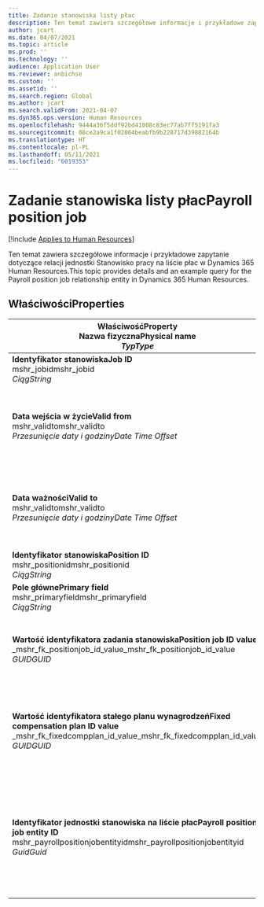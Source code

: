 ```yaml
---
title: Zadanie stanowiska listy płac
description: Ten temat zawiera szczegółowe informacje i przykładowe zapytanie dotyczące jednostki Stanowisko pracy na liście płac w Dynamics 365 Human Resources.
author: jcart
ms.date: 04/07/2021
ms.topic: article
ms.prod: ''
ms.technology: ''
audience: Application User
ms.reviewer: anbichse
ms.custom: ''
ms.assetid: ''
ms.search.region: Global
ms.author: jcart
ms.search.validFrom: 2021-04-07
ms.dyn365.ops.version: Human Resources
ms.openlocfilehash: 9444a36f5ddf92bd41008c83ec77ab7ff5191fa3
ms.sourcegitcommit: 08ce2a9ca1f02064beabfb9b228717d39882164b
ms.translationtype: HT
ms.contentlocale: pl-PL
ms.lasthandoff: 05/11/2021
ms.locfileid: "6019353"
---
```

# <a name="payroll-position-job"></a><span data-ttu-id="f5589-103">Zadanie stanowiska listy płac</span><span class="sxs-lookup"><span data-stu-id="f5589-103">Payroll position job</span></span>

[!include [Applies to Human Resources](../includes/applies-to-hr.md)]

<span data-ttu-id="f5589-104">Ten temat zawiera szczegółowe informacje i przykładowe zapytanie dotyczące relacji jednostki Stanowisko pracy na liście płac w Dynamics 365 Human Resources.</span><span class="sxs-lookup"><span data-stu-id="f5589-104">This topic provides details and an example query for the Payroll position job relationship entity in Dynamics 365 Human Resources.</span></span>

## <a name="properties"></a><span data-ttu-id="f5589-105">Właściwości</span><span class="sxs-lookup"><span data-stu-id="f5589-105">Properties</span></span>

| <span data-ttu-id="f5589-106">Właściwość</span><span class="sxs-lookup"><span data-stu-id="f5589-106">Property</span></span><br><span data-ttu-id="f5589-107">**Nazwa fizyczna**</span><span class="sxs-lookup"><span data-stu-id="f5589-107">**Physical name**</span></span><br><span data-ttu-id="f5589-108">**_Typ_**</span><span class="sxs-lookup"><span data-stu-id="f5589-108">**_Type_**</span></span> | <span data-ttu-id="f5589-109">Użycie</span><span class="sxs-lookup"><span data-stu-id="f5589-109">Use</span></span> | <span data-ttu-id="f5589-110">opis</span><span class="sxs-lookup"><span data-stu-id="f5589-110">Description</span></span> |
| --- | --- | --- |
| <span data-ttu-id="f5589-111">**Identyfikator stanowiska**</span><span class="sxs-lookup"><span data-stu-id="f5589-111">**Job ID**</span></span><br><span data-ttu-id="f5589-112">mshr_jobid</span><span class="sxs-lookup"><span data-stu-id="f5589-112">mshr_jobid</span></span><br><span data-ttu-id="f5589-113">*Ciąg*</span><span class="sxs-lookup"><span data-stu-id="f5589-113">*String*</span></span> | <span data-ttu-id="f5589-114">Tylko do odczytu</span><span class="sxs-lookup"><span data-stu-id="f5589-114">Readp-only</span></span><br><span data-ttu-id="f5589-115">Potrzebne</span><span class="sxs-lookup"><span data-stu-id="f5589-115">Required</span></span> |<span data-ttu-id="f5589-116">Identyfikator zadania.</span><span class="sxs-lookup"><span data-stu-id="f5589-116">The ID of the job.</span></span> |
| <span data-ttu-id="f5589-117">**Data wejścia w życie**</span><span class="sxs-lookup"><span data-stu-id="f5589-117">**Valid from**</span></span><br><span data-ttu-id="f5589-118">mshr_validto</span><span class="sxs-lookup"><span data-stu-id="f5589-118">mshr_validto</span></span><br><span data-ttu-id="f5589-119">*Przesunięcie daty i godziny*</span><span class="sxs-lookup"><span data-stu-id="f5589-119">*Date Time Offset*</span></span> | <span data-ttu-id="f5589-120">Tylko do odczytu</span><span class="sxs-lookup"><span data-stu-id="f5589-120">Read-only</span></span> <br><span data-ttu-id="f5589-121">Potrzebne</span><span class="sxs-lookup"><span data-stu-id="f5589-121">Required</span></span> | <span data-ttu-id="f5589-122">Data, od której obowiązuje stanowisko i stosunek pracy.</span><span class="sxs-lookup"><span data-stu-id="f5589-122">Date the postion and job relationship is valid from.</span></span> |
| <span data-ttu-id="f5589-123">**Data ważności**</span><span class="sxs-lookup"><span data-stu-id="f5589-123">**Valid to**</span></span><br><span data-ttu-id="f5589-124">mshr_validto</span><span class="sxs-lookup"><span data-stu-id="f5589-124">mshr_validto</span></span><br><span data-ttu-id="f5589-125">*Przesunięcie daty i godziny*</span><span class="sxs-lookup"><span data-stu-id="f5589-125">*Date Time Offset*</span></span> | <span data-ttu-id="f5589-126">Tylko do odczytu</span><span class="sxs-lookup"><span data-stu-id="f5589-126">Read-only</span></span> <br><span data-ttu-id="f5589-127">Potrzebne</span><span class="sxs-lookup"><span data-stu-id="f5589-127">Required</span></span> | <span data-ttu-id="f5589-128">Data obowiązywania stanowiska i stosunku pracy.</span><span class="sxs-lookup"><span data-stu-id="f5589-128">Date the position and job relationship is valid to.</span></span>  |
| <span data-ttu-id="f5589-129">**Identyfikator stanowiska**</span><span class="sxs-lookup"><span data-stu-id="f5589-129">**Position ID**</span></span><br><span data-ttu-id="f5589-130">mshr_positionid</span><span class="sxs-lookup"><span data-stu-id="f5589-130">mshr_positionid</span></span><br><span data-ttu-id="f5589-131">*Ciąg*</span><span class="sxs-lookup"><span data-stu-id="f5589-131">*String*</span></span> | <span data-ttu-id="f5589-132">Tylko do odczytu</span><span class="sxs-lookup"><span data-stu-id="f5589-132">Read-only</span></span><br><span data-ttu-id="f5589-133">Potrzebne</span><span class="sxs-lookup"><span data-stu-id="f5589-133">Required</span></span> | <span data-ttu-id="f5589-134">Identyfikator stanowiska.</span><span class="sxs-lookup"><span data-stu-id="f5589-134">The ID of the position.</span></span> |
| <span data-ttu-id="f5589-135">**Pole główne**</span><span class="sxs-lookup"><span data-stu-id="f5589-135">**Primary field**</span></span><br><span data-ttu-id="f5589-136">mshr_primaryfield</span><span class="sxs-lookup"><span data-stu-id="f5589-136">mshr_primaryfield</span></span><br><span data-ttu-id="f5589-137">*Ciąg*</span><span class="sxs-lookup"><span data-stu-id="f5589-137">*String*</span></span> | <span data-ttu-id="f5589-138">Potrzebne</span><span class="sxs-lookup"><span data-stu-id="f5589-138">Required</span></span><br><span data-ttu-id="f5589-139">Wygenerowany przez system</span><span class="sxs-lookup"><span data-stu-id="f5589-139">System generated</span></span> |  |
| <span data-ttu-id="f5589-140">**Wartość identyfikatora zadania stanowiska**</span><span class="sxs-lookup"><span data-stu-id="f5589-140">**Position job ID value**</span></span><br><span data-ttu-id="f5589-141">_mshr_fk_positionjob_id_value</span><span class="sxs-lookup"><span data-stu-id="f5589-141">_mshr_fk_positionjob_id_value</span></span><br><span data-ttu-id="f5589-142">*GUID*</span><span class="sxs-lookup"><span data-stu-id="f5589-142">*GUID*</span></span> | <span data-ttu-id="f5589-143">Tylko do odczytu</span><span class="sxs-lookup"><span data-stu-id="f5589-143">Read-only</span></span><br><span data-ttu-id="f5589-144">Potrzebne</span><span class="sxs-lookup"><span data-stu-id="f5589-144">Required</span></span><br><span data-ttu-id="f5589-145">Klucz obcy: mshr_PayrollPositionJobEntity klucza mshr_payrollpositionjobentity</span><span class="sxs-lookup"><span data-stu-id="f5589-145">Foreign key:mshr_PayrollPositionJobEntity of the mshr_payrollpositionjobentity</span></span> |<span data-ttu-id="f5589-146">identyfikator stanowiska związany ze stanowiskiem.</span><span class="sxs-lookup"><span data-stu-id="f5589-146">The ID of the job associated with the position.</span></span>|
| <span data-ttu-id="f5589-147">**Wartość identyfikatora stałego planu wynagrodzeń**</span><span class="sxs-lookup"><span data-stu-id="f5589-147">**Fixed compensation plan ID value**</span></span><br><span data-ttu-id="f5589-148">_mshr_fk_fixedcompplan_id_value</span><span class="sxs-lookup"><span data-stu-id="f5589-148">_mshr_fk_fixedcompplan_id_value</span></span><br><span data-ttu-id="f5589-149">*GUID*</span><span class="sxs-lookup"><span data-stu-id="f5589-149">*GUID*</span></span> | <span data-ttu-id="f5589-150">Tylko do odczytu</span><span class="sxs-lookup"><span data-stu-id="f5589-150">Read-only</span></span><br><span data-ttu-id="f5589-151">Potrzebne</span><span class="sxs-lookup"><span data-stu-id="f5589-151">Required</span></span><br><span data-ttu-id="f5589-152">Klucz obcy: mshr_FixedCompPlan_id dla mshr_payrollfixedcompensationplanentity</span><span class="sxs-lookup"><span data-stu-id="f5589-152">Foreign key: mshr_FixedCompPlan_id of mshr_payrollfixedcompensationplanentity</span></span>  | <span data-ttu-id="f5589-153">Identyfikator planu stałych wynagrodzeń powiązany ze stanowiskiem.</span><span class="sxs-lookup"><span data-stu-id="f5589-153">The ID of the fixed compensation plan associated with the position.</span></span> |
| <span data-ttu-id="f5589-154">**Identyfikator jednostki stanowiska na liście płac**</span><span class="sxs-lookup"><span data-stu-id="f5589-154">**Payroll position job entity ID**</span></span><br><span data-ttu-id="f5589-155">mshr_payrollpositionjobentityid</span><span class="sxs-lookup"><span data-stu-id="f5589-155">mshr_payrollpositionjobentityid</span></span><br><span data-ttu-id="f5589-156">*Guid*</span><span class="sxs-lookup"><span data-stu-id="f5589-156">*Guid*</span></span> | <span data-ttu-id="f5589-157">Potrzebne</span><span class="sxs-lookup"><span data-stu-id="f5589-157">Required</span></span><br><span data-ttu-id="f5589-158">Wygenerowany przez system.</span><span class="sxs-lookup"><span data-stu-id="f5589-158">System generated.</span></span> | <span data-ttu-id="f5589-159">Wygenerowana przez system wartość identyfikatora GUID w celu unikatowego zidentyfikowania zadania.</span><span class="sxs-lookup"><span data-stu-id="f5589-159">A system-generated GUID value to uniquely identify the job.</span></span>  |

